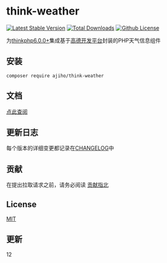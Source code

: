 # think-weather
[![Latest Stable Version](https://img.shields.io/github/v/release/ajiho/think-weather)](https://github.com/ajiho/think-weather/releases)
[![Total Downloads]](https://packagist.org/packages/ajiho/think-weather)
[![Github License](https://img.shields.io/github/license/ajiho/think-weather.svg)](https://packagist.org/packages/ajiho/think-weather)


为[thinkphp6.0.0+](https://github.com/top-think/think)集成基于[高德开发平台](https://console.amap.com/dev/id/phone)封装的PHP天气信息组件



## 安装


```shell
composer require ajiho/think-weather
```


## 文档


[点此查阅](https://think-weather.vercel.app/)



## 更新日志

每个版本的详细变更都记录在[CHANGELOG](https://github.com/ajiho/think-weather/blob/main/CHANGELOG.md)中


## 贡献

在提出拉取请求之前，请务必阅读 [贡献指北](https://github.com/ajiho/think-weather/blob/main/.github/contributing.md) 


## License

[MIT](https://github.com/ajiho/think-weather/blob/main/LICENSE)





[Total Downloads]: https://img.shields.io/packagist/dt/ajiho/think-weather.svg?style=flat-square


## 更新

12